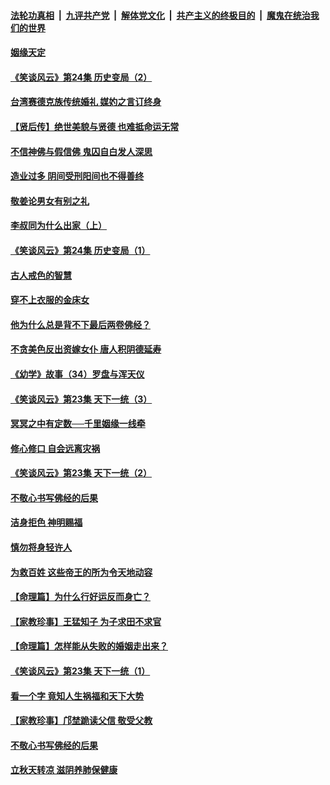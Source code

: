 ####  [法轮功真相](../../../../basic/blob/master/README.md?t=08191213) &nbsp;|&nbsp; [九评共产党](../../../../9ping.md/blob/master/README.md?t=08191213) &nbsp;|&nbsp; [解体党文化](../../../../jtdwh.md/blob/master/README.md?t=08191213)  &nbsp;|&nbsp; [共产主义的终极目的](../../../../gczydzjmd.md/blob/master/README.md?t=08191213) &nbsp;|&nbsp; [魔鬼在统治我们的世界](../../../../mgztzwmdsj.md/blob/master/README.md?t=08191213) 

#### [姻缘天定](../pages/prog647/a102646895.md?t=08191213) 

#### [《笑谈风云》第24集 历史变局（2）](../pages/prog647/a102646879.md?t=08191213) 

#### [台湾赛德克族传统婚礼 媒妁之言订终身](../pages/prog647/a102646649.md?t=08191213) 

#### [【贤后传】绝世美貌与贤德 也难抵命运无常](../pages/prog647/a102646047.md?t=08191213) 

#### [不信神佛与假信佛 鬼囚自白发人深思](../pages/prog647/a102646033.md?t=08191213) 

#### [造业过多 阴间受刑阳间也不得善终](../pages/prog647/a102646010.md?t=08191213) 

#### [敬姜论男女有别之礼](../pages/prog647/a102645258.md?t=08191213) 

#### [李叔同为什么出家（上）](../pages/prog647/a102645242.md?t=08191213) 

#### [《笑谈风云》第24集 历史变局（1）](../pages/prog647/a102645211.md?t=08191213) 

#### [古人戒色的智慧](../pages/prog647/a102644639.md?t=08191213) 

#### [穿不上衣服的金床女](../pages/prog647/a102644620.md?t=08191213) 

#### [他为什么总是背不下最后两卷佛经？](../pages/prog647/a102644587.md?t=08191213) 

#### [不贪美色反出资嫁女仆 唐人积阴德延寿](../pages/prog647/a102643957.md?t=08191213) 

#### [《幼学》故事（34）罗盘与浑天仪](../pages/prog647/a102643951.md?t=08191213) 

#### [《笑谈风云》第23集 天下一统（3）](../pages/prog647/a102643937.md?t=08191213) 

#### [冥冥之中有定数──千里姻缘一线牵](../pages/prog647/a102643074.md?t=08191213) 

#### [修心修口 自会远离灾祸](../pages/prog647/a102643036.md?t=08191213) 

#### [《笑谈风云》第23集 天下一统（2）](../pages/prog647/a102643014.md?t=08191213) 

#### [不敬心书写佛经的后果](../pages/prog647/a102642368.md?t=08191213) 

#### [洁身拒色 神明赐福](../pages/prog647/a102642363.md?t=08191213) 

#### [慎勿将身轻许人](../pages/prog647/a102642222.md?t=08191213) 

#### [为救百姓 这些帝王的所为令天地动容](../pages/prog647/a102642052.md?t=08191213) 

#### [【命理篇】为什么行好运反而身亡？](../pages/prog647/a102641592.md?t=08191213) 

#### [【家教珍事】王猛知子 为子求田不求官](../pages/prog647/a102641580.md?t=08191213) 

#### [【命理篇】怎样能从失败的婚姻走出来？](../pages/prog647/a102640802.md?t=08191213) 

#### [《笑谈风云》第23集 天下一统（1）](../pages/prog647/a102640791.md?t=08191213) 

#### [看一个字 竟知人生祸福和天下大势](../pages/prog647/a102640137.md?t=08191213) 

#### [【家教珍事】邝埜跪读父信 敬受父教](../pages/prog647/a102640131.md?t=08191213) 

#### [不敬心书写佛经的后果](../pages/prog647/a102639970.md?t=08191213) 

#### [立秋天转凉 滋阴养肺保健康](../pages/prog647/a102639236.md?t=08191213) 

